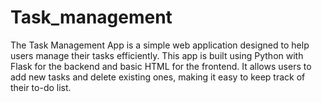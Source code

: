# Task_management
The Task Management App is a simple web application designed to help users manage their tasks efficiently. This app is built using Python with Flask for the backend and basic HTML for the frontend. It allows users to add new tasks and delete existing ones, making it easy to keep track of their to-do list.
